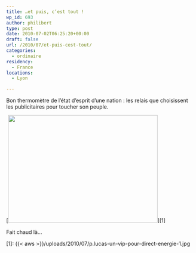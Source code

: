 ```yaml
---
title: …et puis, c’est tout !
wp_id: 693
author: philibert
type: post
date: 2010-07-02T06:25:20+00:00
draft: false
url: /2010/07/et-puis-cest-tout/
categories:
  - ordinaire
residency:
  - France
locations:
  - Lyon

---
```

Bon thermomètre de l&rsquo;état d&rsquo;esprit d&rsquo;une nation : les relais que choisissent les publicitaires pour toucher son peuple.

[<img class="alignnone size-full wp-image-694" title="p.lucas-un-vip-pour-direct-energie-1" src="{{< aws >}}/uploads/2010/07/p.lucas-un-vip-pour-direct-energie-1.jpg" alt="" width="400" height="288" srcset="{{< aws >}}/uploads/2010/07/p.lucas-un-vip-pour-direct-energie-1.jpg 400w, {{< aws >}}/uploads/2010/07/p.lucas-un-vip-pour-direct-energie-1-300x216.jpg 300w" sizes="(max-width: 400px) 100vw, 400px" />][1]

Fait chaud là&#8230;

 [1]: {{< aws >}}/uploads/2010/07/p.lucas-un-vip-pour-direct-energie-1.jpg